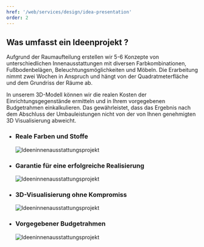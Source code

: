 ```yaml
---
href: '/web/services/design/idea-presentation'
order: 2
---
```

## Was umfasst ein **Ideenprojekt** ?
Aufgrund der Raumaufteilung erstellen wir 5-6 Konzepte von unterschiedlichen Innenausstattungen mit diversen Farbkombinationen, Fußbodenbelägen, Beleuchtungsmöglichkeiten und Möbeln. Die Erarbeitung nimmt zwei Wochen in Anspruch und hängt von der Quadratmeterfläche und dem  Grundriss der Räume ab.

In unserem 3D-Modell können wir die realen Kosten der Einrichtungsgegenstände ermitteln und in Ihrem vorgegebenen Budgetrahmen einkalkulieren. Das gewährleistet, dass das Ergebnis nach dem Abschluss der Umbauleistungen nicht von der von Ihnen genehmigten 3D Visualisierung abweicht.

- ### Reale **Farben und Stoffe**
    ![Ideeninnenausstattungsprojekt](../images/idea-preview-01.png)
- ### Garantie für eine **erfolgreiche Realisierung**
    ![Ideeninnenausstattungsprojekt](../images/idea-preview-02.png)
- ### **3D-Visualisierung** ohne Kompromiss
    ![Ideeninnenausstattungsprojekt](../images/idea-preview-03.png)
- ### Vorgegebener **Budgetrahmen**
    ![Ideeninnenausstattungsprojekt](../images/idea-preview-04.png)